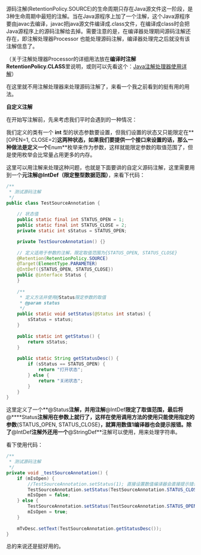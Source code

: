 源码注解(RetentionPolicy.SOURCE)的生命周期只存在Java源文件这一阶段，是3种生命周期中最短的注解。当在Java源程序上加了一个注解，这个Java源程序要由javac去编译，javac把java源文件编译成.class文件，在编译成class时会把Java源程序上的源码注解给去掉。需要注意的是，在编译器处理期间源码注解还存在，即注解处理器Processor 也能处理源码注解，编译器处理完之后就没有该注解信息了。

（关于注解处理器Processor的详细用法放在**编译时注解RetentionPolicy.CLASS**里说明，或则可以先看这个：[Java注解处理器使用详解](http://blog.csdn.net/github_35180164/article/details/52055994)）

在这里就不用注解处理器来处理源码注解了，来看一个我之前看到的挺有用的用法。

**自定义注解**

在开始写注解前，先来考虑我们平时会遇到的一种情况：

我们定义的类有一个 **int** 型的状态参数要设置，但我们设置的状态又只能限定在**[OPEN=1, CLOSE=2]**这两种状态，如果我们要提供一个接口来设置的话，那么一种做法是定义一个**Enum**枚举来作为参数，这样就能限定参数的取值范围了，但是使用枚举会比常量占用更多的内存。

这里可以用注解来处理这种问题，也就是下面要讲的自定义源码注解，这里需要用到一个**元注解@IntDef（限定整型数据范围）**，来看下代码：

```java
/** 
 * 测试源码注解 
 */  
public class TestSourceAnnotation {  
  
    // 状态值  
    public static final int STATUS_OPEN = 1;  
    public static final int STATUS_CLOSE = 2;  
    private static int sStatus = STATUS_OPEN;  

    private TestSourceAnnotation() {}    
  
    // 定义适用于参数的注解，限定取值范围为{STATUS_OPEN, STATUS_CLOSE}  
    @Retention(RetentionPolicy.SOURCE)  
    @Target(ElementType.PARAMETER)  
    @IntDef({STATUS_OPEN, STATUS_CLOSE})  
    public @interface Status {  
    }  
  
    /** 
     * 定义方法并使用@Status限定参数的取值 
     * @param status 
     */  
    public static void setStatus(@Status int status) {  
        sStatus = status;  
    }  
  
    public static int getStatus() {  
        return sStatus;  
    }  
  
    public static String getStatusDesc() {  
        if (sStatus == STATUS_OPEN) {  
            return "打开状态";  
        } else {  
            return "关闭状态";  
        }  
    }  
}  
```

这里定义了一个**@Status**注解，并用注解**@IntDef**限定了取值范围，最后将**@****Status**注解用在参数上就行了，这样在使用调用方法的使用只能使用指定的参数**{STATUS_OPEN, STATUS_CLOSE}**，就算用数值1编译器也会提示报错。除了**@IntDef**注解外还用一个**@StringDef**注解可以使用，用来处理字符串。

看下使用代码：
```java
/** 
 * 测试源码注解 
 */  
private void _testSourceAnnotation() {  
    if (mIsOpen) {  
		//TestSourceAnnotation.setStatus(1); 直接设置数值编译器会直接提示错误  
        TestSourceAnnotation.setStatus(TestSourceAnnotation.STATUS_CLOSE);  
        mIsOpen = false;  
    } else {  
        TestSourceAnnotation.setStatus(TestSourceAnnotation.STATUS_OPEN);  
        mIsOpen = true;  
    }  
  
    mTvDesc.setText(TestSourceAnnotation.getStatusDesc());  
}
```

总的来说还是挺好用的。